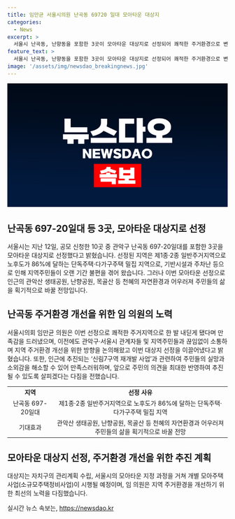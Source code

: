 ```yaml
---
title: 임만균 서울시의원 난곡동 69720 일대 모아타운 대상지
categories:
  - News
excerpt: >
  서울시 난곡동, 난향동을 포함한 3곳이 모아타운 대상지로 선정되어 쾌적한 주거환경으로 변화될 예정이다. 이번 선정된 지역은 노후 다세대·다가구 밀집 지역으로 기반시설과 주차난이 있었으나, 인근의 자연환경과 함께 주민들의 삶을 획기적으로 바꾸는 전망이다. 관악구의 임만균 의원은 끊임없는 노력으로 이번 선정을 이끌어냈으며, 주민들의 의견을 최대한 반영하여 추진될 예정이다. 다음으로는 개별 모아주택 사업이 진행될 예정이다. 이에 대한 레이블은 서울시 난곡동, 난향동 3곳, 모아타운 대상지로 선정... 클릭하여 주거환경 개선 상세내용 확인!으로 짓을 수 있을 것 같아.
feature_text: >
  서울시 난곡동, 난향동을 포함한 3곳이 모아타운 대상지로 선정되어 쾌적한 주거환경으로 변화될 예정이다. 이번 선정된 지역은 노후 다세대·다가구 밀집 지역으로 기반시설과 주차난이 있었으나, 인근의 자연환경과 함께 주민들의 삶을 획기적으로 바꾸는 전망이다. 관악구의 임만균 의원은 끊임없는 노력으로 이번 선정을 이끌어냈으며, 주민들의 의견을 최대한 반영하여 추진될 예정이다. 다음으로는 개별 모아주택 사업이 진행될 예정이다. 이에 대한 레이블은 서울시 난곡동, 난향동 3곳, 모아타운 대상지로 선정... 클릭하여 주거환경 개선 상세내용 확인!으로 짓을 수 있을 것 같아.
image: '/assets/img/newsdao_breakingnews.jpg'
---
```


<p><img src="/assets/img/newsdao_breakingnews.jpg" alt="ontimetimes 속보" /></p>

<h2 data-ke-size="size26">난곡동 697-20일대 등 3곳, 모아타운 대상지로 선정</h2>

<p data-ke-size="size16">서울시는 지난 12일, 공모 신청한 10곳 중 관악구 난곡동 697-20일대를 포함한 3곳을 모아타운 대상지로 선정했다고 밝혔습니다. 선정된 지역은 제1종·2종 일반주거지역으로 노후도가 86%에 달하는 단독주택·다가구주택 밀집 지역으로, 기반시설과 주차난 등으로 인해 지역주민들이 오랜 기간 불편을 겪어 왔습니다. 그러나 이번 모아타운 선정으로 인근의 관악산 생태공원, 난향공원, 목골산 등 천혜의 자연환경과 어우러져 주민들의 삶을 획기적으로 바꿀 전망입니다.</p>

<h2 data-ke-size="size26">난곡동 주거환경 개선을 위한 임 의원의 노력</h2>

<p data-ke-size="size16">서울시의회 임만균 의원은 이번 선정으로 쾌적한 주거지역으로 한 발 내딛게 됐다며 만족감을 드러냈으며, 이전에도 관악구·서울시 관계자들 및 지역주민들과 끊임없이 소통하며 지역 주거환경 개선을 위한 방향을 논의해왔고 이번 대상지 선정을 이끌어냈다고 밝혔습니다. 또한, 인근에 추진되는 ‘신림7구역 재개발 사업’과 관련하여 주민들의 실망과 소외감을 해소할 수 있어 만족스러워하며, 앞으로 주민의 의견을 최대한 반영하여 추진될 수 있도록 살피겠다는 다짐을 전했습니다.</p>

<table>
    <tr>
        <td style="text-align: center; height: 17px;"><b>지역</b></td>
        <td style="text-align: center; height: 17px;"><b>선정 사유</b></td>
    </tr>
    <tr>
        <td style="text-align: center; height: 17px;">난곡동 697-20일대</td>
        <td style="text-align: center; height: 17px;">제1종·2종 일반주거지역으로 노후도가 86%에 달하는 단독주택·다가구주택 밀집 지역</td>
    </tr>
    <tr>
        <td style="text-align: center; height: 17px;">기대효과</td>
        <td style="text-align: center; height: 17px;">관악산 생태공원, 난향공원, 목골산 등 천혜의 자연환경과 어우러져 주민들의 삶을 획기적으로 바꿀 전망</td>
    </tr>
</table>

<h2 data-ke-size="size26">모아타운 대상지 선정, 주거환경 개선을 위한 추진 계획</h2>

<p data-ke-size="size16">대상지는 자치구의 관리계획 수립, 서울시의 모아타운 지정 과정을 거쳐 개별 모아주택 사업(소규모주택정비사업)이 시행될 예정이며, 임 의원은 지역 주거환경을 개선하기 위한 최선의 노력을 다짐했습니다.</p>
실시간 뉴스 속보는, <a href="https://newsdao.kr" rel="dofollow">https://newsdao.kr</a>


